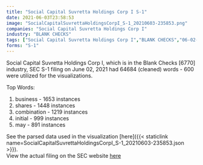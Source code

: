 ```yaml
---
title: "Social Capital Suvretta Holdings Corp I S-1"
date: 2021-06-03T23:58:53
image: "SocialCapitalSuvrettaHoldingsCorpI_S-1_20210603-235853.png"
companies: "Social Capital Suvretta Holdings Corp I"
industry: "BLANK CHECKS"
tags: ["Social Capital Suvretta Holdings Corp I","BLANK CHECKS","06-02-2021","S-1"]
forms: "S-1"
---
```

Social Capital Suvretta Holdings Corp I, which is in the Blank Checks [6770] industry, SEC S-1 filing on June 02, 2021 had 64684 (cleaned) words - 600 were utilized for the visualizations.

Top Words:
1. business - 1653 instances
2. shares - 1448 instances
3. combination - 1219 instances
4. initial - 999 instances
5. may - 891 instances


See the parsed data used in the visualization [here]({{< staticlink name=SocialCapitalSuvrettaHoldingsCorpI_S-1_20210603-235853.json >}}).  
View the actual filing on the SEC website [here](https://www.sec.gov/Archives/edgar/data/1850266/0001193125-21-180021.txt)